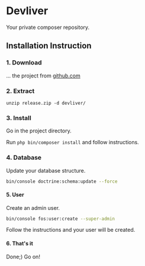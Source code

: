# Devliver

Your private composer repository.

##  Installation Instruction

### 1. Download

... the project from [github.com](https://github.com/shapecode/devliver/releases)

### 2. Extract

`unzip release.zip -d devliver/`

### 3. Install

Go in the project directory.

Run `php bin/composer install` and follow instructions.

### 4. Database

Update your database structure.
 
```bash
bin/console doctrine:schema:update --force
```

#### 5. User

Create an admin user.

```bash
bin/console fos:user:create --super-admin
```

Follow the instructions and your user will be created.

#### 6. That's it

Done;) Go on!
